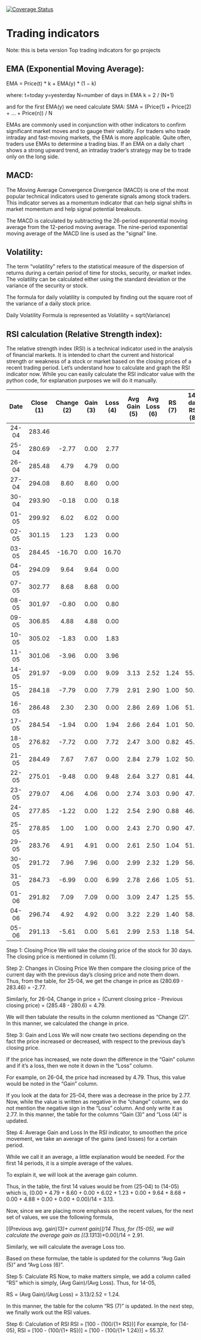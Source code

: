 [![Coverage Status](https://coveralls.io/repos/github/go-whale/trade-indicators/badge.svg)](https://coveralls.io/github/go-whale/trade-indicators)

# Trading indicators

Note: this is beta version 
Top trading indicators for go projects

## EMA (Exponential Moving Average):

EMA = Price(t) * k + EMA(y) * (1 − k)

where:
t=today
y=yesterday
N=number of days in EMA
k = 2 / (N+1)

and for the first EMA(y) we need calculate SMA:
SMA = (Price(1) + Price(2) + ... + Price(n)) / N

EMAs are commonly used in conjunction with other indicators to confirm significant market moves and to gauge their validity. For traders who trade intraday and fast-moving markets, the EMA is more applicable. Quite often, traders use EMAs to determine a trading bias. If an EMA on a daily chart shows a strong upward trend, an intraday trader’s strategy may be to trade only on the long side.

## MACD:
The Moving Average Convergence Divergence (MACD) is one of the most popular technical indicators used to generate signals among stock traders. This indicator serves as a momentum indicator that can help signal shifts in market momentum and help signal potential breakouts.

The MACD is calculated by subtracting the 26-period exponential moving average from the 12-period moving average. The nine-period exponential moving average of the MACD line is used as the "signal" line.

## Volatility:

The term “volatility” refers to the statistical measure of the dispersion of returns during a certain period of time for stocks, security, or market index. The volatility can be calculated either using the standard deviation or the variance of the security or stock.

The formula for daily volatility is computed by finding out the square root of the variance of a daily stock price.

Daily Volatility Formula is represented as Volatility = sqrt(Variance)


## RSI calculation (Relative Strength index):

The relative strength index (RSI) is a technical indicator used in the analysis of financial markets. It is intended to chart the current and historical strength or weakness of a stock or market based on the closing prices of a recent trading period.
Let’s understand how to calculate and graph the RSI indicator now. While you can easily calculate the RSI indicator value with the python code, for explanation purposes we will do it manually.

|  Date | Close (1) | Change (2) | Gain (3) | Loss (4) | Avg Gain (5) | Avg Loss (6) | RS (7) | 14-day RSI (8) |
|:-----:|:---------:|:----------:|:--------:|:--------:|:------------:|:------------:|:------:|:--------------:|
| 24-04 |   283.46  |            |          |          |              |              |        |                |
| 25-04 |   280.69  |    -2.77   |   0.00   |   2.77   |              |              |        |                |
| 26-04 |   285.48  |    4.79    |   4.79   |   0.00   |              |              |        |                |
| 27-04 |   294.08  |    8.60    |   8.60   |   0.00   |              |              |        |                |
| 30-04 |   293.90  |    -0.18   |   0.00   |   0.18   |              |              |        |                |
| 01-05 |   299.92  |    6.02    |   6.02   |   0.00   |              |              |        |                |
| 02-05 |   301.15  |    1.23    |   1.23   |   0.00   |              |              |        |                |
| 03-05 |   284.45  |   -16.70   |   0.00   |   16.70  |              |              |        |                |
| 04-05 |   294.09  |    9.64    |   9.64   |   0.00   |              |              |        |                |
| 07-05 |   302.77  |    8.68    |   8.68   |   0.00   |              |              |        |                |
| 08-05 |   301.97  |    -0.80   |   0.00   |   0.80   |              |              |        |                |
| 09-05 |   306.85  |    4.88    |   4.88   |   0.00   |              |              |        |                |
| 10-05 |   305.02  |    -1.83   |   0.00   |   1.83   |              |              |        |                |
| 11-05 |   301.06  |    -3.96   |   0.00   |   3.96   |              |              |        |                |
| 14-05 |   291.97  |    -9.09   |   0.00   |   9.09   |     3.13     |     2.52     |  1.24  |      55.37     |
| 15-05 |   284.18  |    -7.79   |   0.00   |   7.79   |     2.91     |     2.90     |  1.00  |      50.07     |
| 16-05 |   286.48  |    2.30    |   2.30   |   0.00   |     2.86     |     2.69     |  1.06  |      51.55     |
| 17-05 |   284.54  |    -1.94   |   0.00   |   1.94   |     2.66     |     2.64     |  1.01  |      50.20     |
| 18-05 |   276.82  |    -7.72   |   0.00   |   7.72   |     2.47     |     3.00     |  0.82  |      45.14     |
| 21-05 |   284.49  |    7.67    |   7.67   |   0.00   |     2.84     |     2.79     |  1.02  |      50.48     |
| 22-05 |   275.01  |    -9.48   |   0.00   |   9.48   |     2.64     |     3.27     |  0.81  |      44.69     |
| 23-05 |   279.07  |    4.06    |   4.06   |   0.00   |     2.74     |     3.03     |  0.90  |      47.47     |
| 24-05 |   277.85  |    -1.22   |   0.00   |   1.22   |     2.54     |     2.90     |  0.88  |      46.71     |
| 25-05 |   278.85  |    1.00    |   1.00   |   0.00   |     2.43     |     2.70     |  0.90  |      47.45     |
| 29-05 |   283.76  |    4.91    |   4.91   |   0.00   |     2.61     |     2.50     |  1.04  |      51.05     |
| 30-05 |   291.72  |    7.96    |   7.96   |   0.00   |     2.99     |     2.32     |  1.29  |      56.29     |
| 31-05 |   284.73  |    -6.99   |   0.00   |   6.99   |     2.78     |     2.66     |  1.05  |      51.12     |
| 01-06 |   291.82  |    7.09    |   7.09   |   0.00   |     3.09     |     2.47     |  1.25  |      55.58     |
| 04-06 |   296.74  |    4.92    |   4.92   |   0.00   |     3.22     |     2.29     |  1.40  |      58.41     |
| 05-06 |   291.13  |    -5.61   |   0.00   |   5.61   |     2.99     |     2.53     |  1.18  |      54.17     |

Step 1: Closing Price
We will take the closing price of the stock for 30 days. The closing price is mentioned in column (1).

Step 2: Changes in Closing Price
We then compare the closing price of the current day with the previous day’s closing price and note them down. Thus, from the table, for 25-04, we get the change in price as (280.69 - 283.46) = -2.77.

Similarly, for 26-04,
Change in price = (Current closing price - Previous closing price) = (285.48 - 280.6) = 4.79.

We will then tabulate the results in the column mentioned as “Change (2)”. In this manner, we calculated the change in price.

Step 3: Gain and Loss
We will now create two sections depending on the fact the price increased or decreased, with respect to the previous day’s closing price.

If the price has increased, we note down the difference in the “Gain” column and if it’s a loss, then we note it down in the “Loss” column.

For example, on 26-04, the price had increased by 4.79. Thus, this value would be noted in the “Gain” column.

If you look at the data for 25-04, there was a decrease in the price by 2.77. Now, while the value is written as negative in the “change” column, we do not mention the negative sign in the “Loss” column. And only write it as 2.77. In this manner, the table for the columns “Gain (3)” and “Loss (4)” is updated.

Step 4: Average Gain and Loss
In the RSI indicator, to smoothen the price movement, we take an average of the gains (and losses) for a certain period.

While we call it an average, a little explanation would be needed. For the first 14 periods, it is a simple average of the values.

To explain it, we will look at the average gain column.

Thus, in the table, the first 14 values would be from (25-04) to (14-05) which is, (0.00 + 4.79 + 8.60 + 0.00 + 6.02 + 1.23 + 0.00 + 9.64 + 8.68 + 0.00 + 4.88 + 0.00 + 0.00 + 0.00)/14 = 3.13.

Now, since we are placing more emphasis on the recent values, for the next set of values, we use the following formula,

[(Previous avg. gain)*13)+ current gain)]/14
Thus, for (15-05), we will calculate the average gain as [(3.13*13)+0.00]/14 = 2.91.

Similarly, we will calculate the average Loss too.

Based on these formulae, the table is updated for the columns “Avg Gain (5)” and “Avg Loss (6)”.

Step 5: Calculate RS
Now, to make matters simple, we add a column called “RS” which is simply, (Avg Gain)/(Avg Loss). Thus, for 14-05,

RS = (Avg Gain)/(Avg Loss) = 3.13/2.52 = 1.24.

In this manner, the table for the column “RS (7)” is updated. In the next step, we finally work out the RSI values.

Step 6: Calculation of RSI
RSI = [100 - (100/{1+ RS})]
For example, for (14-05),
RSI = [100 - (100/{1+ RS})] = [100 - (100/{1+ 1.24})] = 55.37.